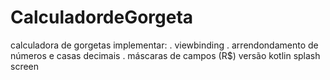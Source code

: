 # CalculadordeGorgeta
calculadora de gorgetas
implementar:
. viewbinding
. arrendondamento de números e casas decimais
. máscaras de campos (R$)
versão kotlin
splash screen
